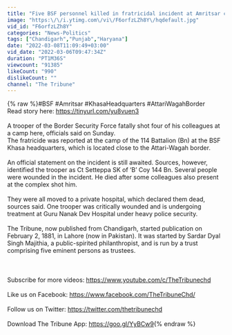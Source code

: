 ```yaml
---
title: "Five BSF personnel killed in fratricidal incident at Amritsar camp"
image: "https:\/\/i.ytimg.com\/vi\/F6orfzLZh8Y\/hqdefault.jpg"
vid_id: "F6orfzLZh8Y"
categories: "News-Politics"
tags: ["Chandigarh","Punjab","Haryana"]
date: "2022-03-08T11:09:49+03:00"
vid_date: "2022-03-06T09:47:34Z"
duration: "PT1M36S"
viewcount: "91385"
likeCount: "990"
dislikeCount: ""
channel: "The Tribune"
---
```

{% raw %}#BSF #Amritsar #KhasaHeadquarters #AttariWagahBorder<br />Read story here: <a rel="nofollow" target="blank" href="https://tinyurl.com/yu8vuen3">https://tinyurl.com/yu8vuen3</a><br /><br />A trooper of the Border Security Force fatally shot four of his colleagues at a camp here, officials said on Sunday.<br />The fratricide was reported at the camp of the 114 Battalion (Bn) at the BSF Khasa headquarters, which is located close to the Attari-Wagah border.<br /><br />An official statement on the incident is still awaited. Sources, however, identified the trooper as Ct Setteppa SK of ‘B’ Coy 144 Bn. Several people were wounded in the incident. He died after some colleagues also present at the complex shot him.<br /><br />They were all moved to a private hospital, which declared them dead, sources said. One trooper was critically wounded and is undergoing treatment at Guru Nanak Dev Hospital under heavy police security.<br /><br />The Tribune, now published from Chandigarh, started publication on February 2, 1881, in Lahore (now in Pakistan). It was started by Sardar Dyal Singh Majithia, a public-spirited philanthropist, and is run by a trust comprising five eminent persons as trustees.<br /><br /><br /><br />Subscribe for more videos: <a rel="nofollow" target="blank" href="https://www.youtube.com/c/TheTribunechd">https://www.youtube.com/c/TheTribunechd</a><br /><br />Like us on Facebook: <a rel="nofollow" target="blank" href="https://www.facebook.com/TheTribuneChd/">https://www.facebook.com/TheTribuneChd/</a><br /><br />Follow us on Twitter: <a rel="nofollow" target="blank" href="https://twitter.com/thetribunechd">https://twitter.com/thetribunechd</a><br /><br />Download The Tribune App: <a rel="nofollow" target="blank" href="https://goo.gl/YyBCw9">https://goo.gl/YyBCw9</a>{% endraw %}
